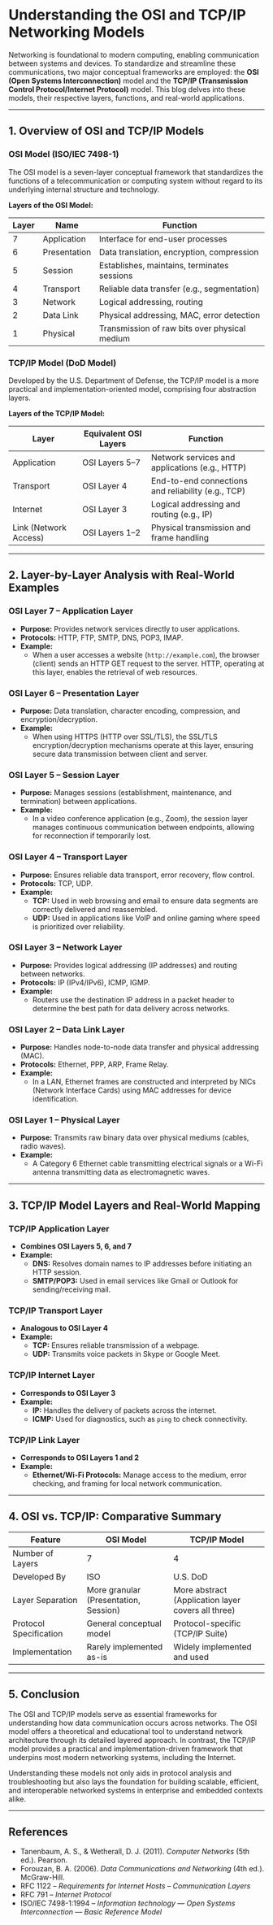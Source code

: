# Understanding the OSI and TCP/IP Networking Models

Networking is foundational to modern computing, enabling communication between systems and devices. To standardize and streamline these communications, two major conceptual frameworks are employed: the **OSI (Open Systems Interconnection)** model and the **TCP/IP (Transmission Control Protocol/Internet Protocol)** model. This blog delves into these models, their respective layers, functions, and real-world applications.

---

## 1. Overview of OSI and TCP/IP Models

### OSI Model (ISO/IEC 7498-1)

The OSI model is a seven-layer conceptual framework that standardizes the functions of a telecommunication or computing system without regard to its underlying internal structure and technology.

**Layers of the OSI Model:**

| Layer | Name              | Function                                     |
|-------|-------------------|----------------------------------------------|
| 7     | Application       | Interface for end-user processes             |
| 6     | Presentation      | Data translation, encryption, compression    |
| 5     | Session           | Establishes, maintains, terminates sessions  |
| 4     | Transport         | Reliable data transfer (e.g., segmentation)  |
| 3     | Network           | Logical addressing, routing                  |
| 2     | Data Link         | Physical addressing, MAC, error detection    |
| 1     | Physical          | Transmission of raw bits over physical medium|

### TCP/IP Model (DoD Model)

Developed by the U.S. Department of Defense, the TCP/IP model is a more practical and implementation-oriented model, comprising four abstraction layers.

**Layers of the TCP/IP Model:**

| Layer          | Equivalent OSI Layers             | Function                                           |
|----------------|-----------------------------------|----------------------------------------------------|
| Application    | OSI Layers 5–7                    | Network services and applications (e.g., HTTP)     |
| Transport      | OSI Layer 4                       | End-to-end connections and reliability (e.g., TCP) |
| Internet       | OSI Layer 3                       | Logical addressing and routing (e.g., IP)          |
| Link (Network Access) | OSI Layers 1–2             | Physical transmission and frame handling           |

---

## 2. Layer-by-Layer Analysis with Real-World Examples

### OSI Layer 7 – **Application Layer**
- **Purpose:** Provides network services directly to user applications.
- **Protocols:** HTTP, FTP, SMTP, DNS, POP3, IMAP.
- **Example:** 
  - When a user accesses a website (`http://example.com`), the browser (client) sends an HTTP GET request to the server. HTTP, operating at this layer, enables the retrieval of web resources.

### OSI Layer 6 – **Presentation Layer**
- **Purpose:** Data translation, character encoding, compression, and encryption/decryption.
- **Example:** 
  - When using HTTPS (HTTP over SSL/TLS), the SSL/TLS encryption/decryption mechanisms operate at this layer, ensuring secure data transmission between client and server.

### OSI Layer 5 – **Session Layer**
- **Purpose:** Manages sessions (establishment, maintenance, and termination) between applications.
- **Example:** 
  - In a video conference application (e.g., Zoom), the session layer manages continuous communication between endpoints, allowing for reconnection if temporarily lost.

### OSI Layer 4 – **Transport Layer**
- **Purpose:** Ensures reliable data transport, error recovery, flow control.
- **Protocols:** TCP, UDP.
- **Example:**
  - **TCP:** Used in web browsing and email to ensure data segments are correctly delivered and reassembled.
  - **UDP:** Used in applications like VoIP and online gaming where speed is prioritized over reliability.

### OSI Layer 3 – **Network Layer**
- **Purpose:** Provides logical addressing (IP addresses) and routing between networks.
- **Protocols:** IP (IPv4/IPv6), ICMP, IGMP.
- **Example:**
  - Routers use the destination IP address in a packet header to determine the best path for data delivery across networks.

### OSI Layer 2 – **Data Link Layer**
- **Purpose:** Handles node-to-node data transfer and physical addressing (MAC).
- **Protocols:** Ethernet, PPP, ARP, Frame Relay.
- **Example:**
  - In a LAN, Ethernet frames are constructed and interpreted by NICs (Network Interface Cards) using MAC addresses for device identification.

### OSI Layer 1 – **Physical Layer**
- **Purpose:** Transmits raw binary data over physical mediums (cables, radio waves).
- **Example:**
  - A Category 6 Ethernet cable transmitting electrical signals or a Wi-Fi antenna transmitting data as electromagnetic waves.

---

## 3. TCP/IP Model Layers and Real-World Mapping

### TCP/IP Application Layer
- **Combines OSI Layers 5, 6, and 7**
- **Example:**
  - **DNS:** Resolves domain names to IP addresses before initiating an HTTP session.
  - **SMTP/POP3:** Used in email services like Gmail or Outlook for sending/receiving mail.

### TCP/IP Transport Layer
- **Analogous to OSI Layer 4**
- **Example:**
  - **TCP:** Ensures reliable transmission of a webpage.
  - **UDP:** Transmits voice packets in Skype or Google Meet.

### TCP/IP Internet Layer
- **Corresponds to OSI Layer 3**
- **Example:**
  - **IP:** Handles the delivery of packets across the internet.
  - **ICMP:** Used for diagnostics, such as `ping` to check connectivity.

### TCP/IP Link Layer
- **Corresponds to OSI Layers 1 and 2**
- **Example:**
  - **Ethernet/Wi-Fi Protocols:** Manage access to the medium, error checking, and framing for local network communication.

---

## 4. OSI vs. TCP/IP: Comparative Summary

| Feature               | OSI Model                            | TCP/IP Model                     |
|-----------------------|--------------------------------------|----------------------------------|
| Number of Layers      | 7                                    | 4                                |
| Developed By          | ISO                                  | U.S. DoD                         |
| Layer Separation      | More granular (Presentation, Session)| More abstract (Application layer covers all three) |
| Protocol Specification| General conceptual model             | Protocol-specific (TCP/IP Suite) |
| Implementation        | Rarely implemented as-is             | Widely implemented and used      |

---

## 5. Conclusion

The OSI and TCP/IP models serve as essential frameworks for understanding how data communication occurs across networks. The OSI model offers a theoretical and educational tool to understand network architecture through its detailed layered approach. In contrast, the TCP/IP model provides a practical and implementation-driven framework that underpins most modern networking systems, including the Internet.

Understanding these models not only aids in protocol analysis and troubleshooting but also lays the foundation for building scalable, efficient, and interoperable networked systems in enterprise and embedded contexts alike.

---

## References

- Tanenbaum, A. S., & Wetherall, D. J. (2011). *Computer Networks* (5th ed.). Pearson.
- Forouzan, B. A. (2006). *Data Communications and Networking* (4th ed.). McGraw-Hill.
- RFC 1122 – *Requirements for Internet Hosts – Communication Layers*
- RFC 791 – *Internet Protocol*
- ISO/IEC 7498-1:1994 – *Information technology — Open Systems Interconnection — Basic Reference Model*

